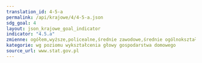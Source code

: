 ```yaml
---
translation_id: 4-5-a
permalink: /api/krajowe/4/4-5-a.json
sdg_goal: 4
layout: json_krajowe_goal_indicator
indicator: "4.5.a"
zmienne: ogółem,wyższe,policealne,średnie zawodowe,średnie ogólnokształcące,zasadnicze zawodowe,co najwyżej gimnazjalne
kategorie: wg poziomu wykształcenia głowy gospodarstwa domowego
source_url: www.stat.gov.pl
---
```

